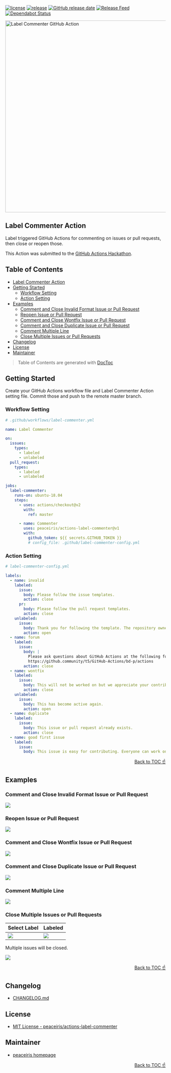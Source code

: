 [![license](https://img.shields.io/github/license/peaceiris/actions-label-commenter.svg)](https://github.com/peaceiris/actions-label-commenter/blob/master/LICENSE)
[![release](https://img.shields.io/github/release/peaceiris/actions-label-commenter.svg)](https://github.com/peaceiris/actions-label-commenter/releases/latest)
[![GitHub release date](https://img.shields.io/github/release-date/peaceiris/actions-label-commenter.svg)](https://github.com/peaceiris/actions-label-commenter/releases)
[![Release Feed](https://img.shields.io/badge/release-feed-yellow)](https://github.com/peaceiris/actions-label-commenter/releases.atom)
[![Dependabot Status](https://api.dependabot.com/badges/status?host=github&repo=peaceiris/actions-label-commenter)](https://dependabot.com)

<img width="600" alt="Label Commenter GitHub Action" src="./images/ogp.jpg">



## Label Commenter Action

Label triggered GitHub Actions for commenting on issues or pull requests, then close or reopen those.

This Action was submitted to the [GitHub Actions Hackathon](https://github.blog/2020-02-27-were-challenging-you-to-create-your-very-own-github-actions/).



## Table of Contents

<!-- START doctoc generated TOC please keep comment here to allow auto update -->
<!-- DON'T EDIT THIS SECTION, INSTEAD RE-RUN doctoc TO UPDATE -->

- [Label Commenter Action](#label-commenter-action)
- [Getting Started](#getting-started)
  - [Workflow Setting](#workflow-setting)
  - [Action Setting](#action-setting)
- [Examples](#examples)
  - [Comment and Close Invalid Format Issue or Pull Request](#comment-and-close-invalid-format-issue-or-pull-request)
  - [Reopen Issue or Pull Request](#reopen-issue-or-pull-request)
  - [Comment and Close Wontfix Issue or Pull Request](#comment-and-close-wontfix-issue-or-pull-request)
  - [Comment and Close Duplicate Issue or Pull Request](#comment-and-close-duplicate-issue-or-pull-request)
  - [Comment Multiple Line](#comment-multiple-line)
  - [Close Multiple Issues or Pull Requests](#close-multiple-issues-or-pull-requests)
- [Changelog](#changelog)
- [License](#license)
- [Maintainer](#maintainer)

<!-- END doctoc generated TOC please keep comment here to allow auto update -->

> Table of Contents are generated with [DocToc](https://github.com/thlorenz/doctoc)



## Getting Started

Create your GitHub Actions workflow file and Label Commenter Action setting file. Commit those and push to the remote master branch.

### Workflow Setting

```yaml
# .github/workflows/label-commenter.yml

name: Label Commenter

on:
  issues:
    types:
      - labeled
      - unlabeled
  pull_request:
    types:
      - labeled
      - unlabeled

jobs:
  label-commenter:
    runs-on: ubuntu-18.04
    steps:
      - uses: actions/checkout@v2
        with:
          ref: master

      - name: Commenter
        uses: peaceiris/actions-label-commenter@v1
        with:
          github_token: ${{ secrets.GITHUB_TOKEN }}
          # config_file: .github/label-commenter-config.yml
```

### Action Setting

```yaml
# label-commenter-config.yml

labels:
  - name: invalid
    labeled:
      issue:
        body: Please follow the issue templates.
        action: close
      pr:
        body: Please follow the pull request templates.
        action: close
    unlabeled:
      issue:
        body: Thank you for following the template. The repository owner will reply.
        action: open
  - name: forum
    labeled:
      issue:
        body: |
          Please ask questions about GitHub Actions at the following forum.
          https://github.community/t5/GitHub-Actions/bd-p/actions
        action: close
  - name: wontfix
    labeled:
      issue:
        body: This will not be worked on but we appreciate your contribution.
        action: close
    unlabeled:
      issue:
        body: This has become active again.
        action: open
  - name: duplicate
    labeled:
      issue:
        body: This issue or pull request already exists.
        action: close
  - name: good first issue
    labeled:
      issue:
        body: This issue is easy for contributing. Everyone can work on this.
```

<div align="right">
<a href="#table-of-contents">Back to TOC ☝️</a>
</div>



## Examples

### Comment and Close Invalid Format Issue or Pull Request

![](images/demo_1.jpg)

### Reopen Issue or Pull Request

![](images/demo_2.jpg)

### Comment and Close Wontfix Issue or Pull Request

![](images/demo_3.jpg)

### Comment and Close Duplicate Issue or Pull Request

![](images/demo_4.jpg)

### Comment Multiple Line

![](images/demo_5.jpg)

### Close Multiple Issues or Pull Requests

| Select Label | Labeled |
|---|---|
| ![](images/demo_6_1.jpg) | ![](images/demo_6_2.jpg) |

Multiple issues will be closed.

![](images/demo_6_3.jpg)

<div align="right">
<a href="#table-of-contents">Back to TOC ☝️</a>
</div>



## Changelog

- [CHANGELOG.md](./CHANGELOG.md)



## License

- [MIT License - peaceiris/actions-label-commenter](https://github.com/peaceiris/actions-label-commenter/blob/master/LICENSE)



## Maintainer

- [peaceiris homepage](https://peaceiris.com/)

<div align="right">
<a href="#table-of-contents">Back to TOC ☝️</a>
</div>

